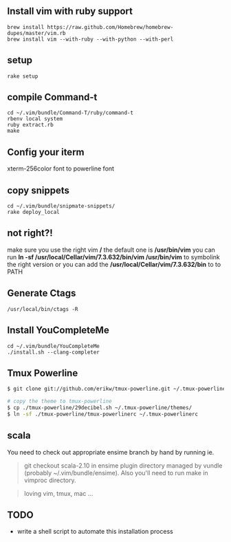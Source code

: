 ## Install vim with ruby support
```
brew install https://raw.github.com/Homebrew/homebrew-dupes/master/vim.rb
brew install vim --with-ruby --with-python --with-perl
```

## setup
```
rake setup
```

## compile Command-t
```
cd ~/.vim/bundle/Command-T/ruby/command-t
rbenv local system
ruby extract.rb
make
```

## Config your iterm
xterm-256color
font to powerline font

## copy snippets
```
cd ~/.vim/bundle/snipmate-snippets/
rake deploy_local
```

## not right?!
make sure you use the right vim **/** the default one is **/usr/bin/vim**
you can run **ln -sf /usr/local/Cellar/vim/7.3.632/bin/vim /usr/bin/vim** to symbolink the right version
or you can add the **/usr/local/Cellar/vim/7.3.632/bin** to to PATH

## Generate Ctags
```
/usr/local/bin/ctags -R
```

## Install YouCompleteMe
```
cd ~/.vim/bundle/YouCompleteMe
./install.sh --clang-completer
```

## Tmux Powerline
```bash
$ git clone git://github.com/erikw/tmux-powerline.git ~/.tmux-powerline

# copy the theme to tmux-powerline
$ cp ./tmux-powerline/29decibel.sh ~/.tmux-powerline/themes/
$ ln -sf ./tmux-powerline/tmux-powerlinerc ~/.tmux-powerlinerc
```

## scala
You need to check out appropriate ensime branch by hand by running ie.

> git checkout scala-2.10
in ensime plugin directory managed by vundle (probably ~/.vim/bundle/ensime). Also you'll need to run make in vimproc directory.

> loving vim, tmux, mac ...

## TODO
* write a shell script to automate this installation process



